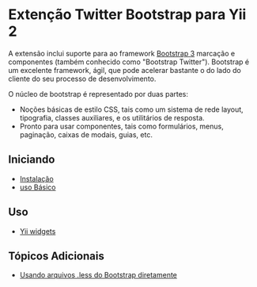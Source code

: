 Extenção Twitter Bootstrap para Yii 2
=====================================

A extensão inclui suporte para ao framework [Bootstrap 3](http://getbootstrap.com/) marcação e componentes
(também conhecido como "Bootstrap Twitter"). Bootstrap é um excelente framework, ágil, que pode acelerar bastante o
do lado do cliente do seu processo de desenvolvimento.

O núcleo de bootstrap é representado por duas partes:

- Noções básicas de estilo CSS, tais como um sistema de rede layout, tipografia, classes auxiliares, e os utilitários de resposta.
- Pronto para usar componentes, tais como formulários, menus, paginação, caixas de modais, guias, etc.

Iniciando
---------------

* [Instalação](installation.md)
* [uso Básico](basic-usage.md)

Uso
----- 

* [Yii widgets](usage-widgets.md)

Tópicos Adicionais
-----------------

* [Usando arquivos .less do Bootstrap diretamente](topics-less.md)
